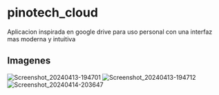 # pinotech_cloud

Aplicacion inspirada en google drive para uso personal con una interfaz mas moderna y intuitiva

## Imagenes

![Screenshot_20240413-194701](https://github.com/srpino23/PinoTech-Cloud-App/assets/63370189/170e9e2d-9086-4d1e-b148-86a34ecee932)
![Screenshot_20240413-194712](https://github.com/srpino23/PinoTech-Cloud-App/assets/63370189/5c4b8b6a-4781-40f8-9d00-314135f1df3b)
![Screenshot_20240414-203647](https://github.com/srpino23/PinoTech-Cloud-App/assets/63370189/c6d33231-aa6e-417f-ac94-3791789f9aea)
